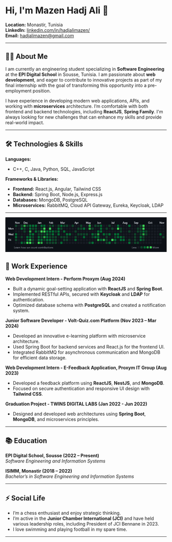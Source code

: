 # Hi, I'm Mazen Hadj Ali 👋

**Location:** Monastir, Tunisia  
**LinkedIn:** [linkedin.com/in/hadjalimazen/](https://linkedin.com/in/hadjalimazen)  
**Email:** [hadjalimazen@gmail.com](mailto:hadjalimazen@gmail.com)

---

## 👨‍💻 About Me

I am currently an engineering student specializing in **Software Engineering** at the **EPI Digital School** in Sousse, Tunisia. I am passionate about **web development**, and eager to contribute to innovative projects as part of my final internship with the goal of transforming this opportunity into a pre-employment position.

I have experience in developing modern web applications, APIs, and working with **microservices** architecture. I’m comfortable with both frontend and backend technologies, including **ReactJS**, **Spring Family**. I'm always looking for new challenges that can enhance my skills and provide real-world impact.

---

## 🛠️ Technologies & Skills

**Languages:**  
- C++, C, Java, Python, SQL, JavaScript

**Frameworks & Libraries:**  
- **Frontend:** React.js, Angular, Tailwind CSS  
- **Backend:** Spring Boot, Node.js, Express.js  
- **Databases:** MongoDB, PostgreSQL  
- **Microservices:** RabbitMQ, Cloud API Gateway, Eureka, Keycloak, LDAP

---

![My Contributions](./contributions.png)

## 💼 Work Experience

**Web Development Intern - Perform Proxym (Aug 2024)**  
- Built a dynamic goal-setting application with **ReactJS** and **Spring Boot**.  
- Implemented RESTful APIs, secured with **Keycloak** and **LDAP** for authentication.  
- Optimized database schema with **PostgreSQL** and created a notification system.

**Junior Software Developer - Volt-Quiz.com Platform (Nov 2023 – Mar 2024)**  
- Developed an innovative e-learning platform with microservice architecture.  
- Used Spring Boot for backend services and React.js for the frontend UI.  
- Integrated RabbitMQ for asynchronous communication and MongoDB for efficient data storage.

**Web Development Intern - E-Feedback Application, Proxym IT Group (Aug 2023)**  
- Developed a feedback platform using **ReactJS**, **NestJS**, and **MongoDB**.  
- Focused on secure authentication and responsive UI design with **Tailwind CSS**.

**Graduation Project - TWINS DIGITAL LABS (Jan 2022 - Jun 2022)**  
- Designed and developed web architectures using **Spring Boot**, **MongoDB**, and microservices principles.

---

## 📚 Education

**EPI Digital School, Sousse (2022 – Present)**  
*Software Engineering and Information Systems*

**ISIMM, Monastir (2018 – 2022)**  
*Bachelor’s in Software Engineering and Information Systems*

---

## ⚡ Social Life

- I’m a chess enthusiast and enjoy strategic thinking.
- I’m active in the **Junior Chamber International (JCI)** and have held various leadership roles, including President of JCI Bennane in 2023.
- I love swimming and playing football in my spare time.

---
